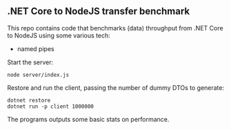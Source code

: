 .NET Core to NodeJS transfer benchmark
--------------------------------------

This repo contains code that benchmarks (data) throughput from
.NET Core to NodeJS using some various tech:

- named pipes

Start the server:

    node server/index.js

Restore and run the client, passing the number of dummy DTOs to generate:

    dotnet restore
    dotnet run -p client 1000000

The programs outputs some basic stats on performance.
